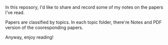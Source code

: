 In this reposory, I'd like to share and record some of my notes on the papers I've read.

Papers are classified by topics. In each topic folder, there're Notes and PDF version of the cooresponding papers.

Anyway, enjoy reading!
